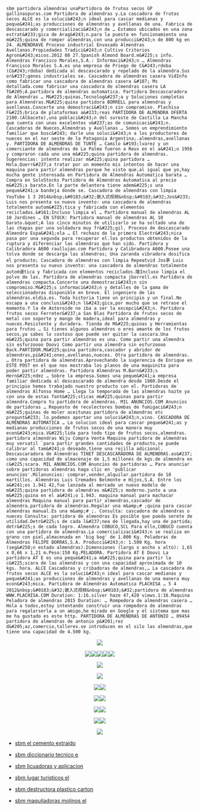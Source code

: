 
```
sbm partidora almendras unaPartidora de frutos secos GP gallinaspuras.com Partidora de almendras y.La cascadora de frutos secos ALCE es la soluci&#243;n ideal para cascar medianas y peque&#241;as producciones de almendras y avellanas de una. Fabrica de descascarado y comercializaci&#243;n de … Estamos ubicados en una zona estrat&#233;gica de Arag&#243;n.para la puesta en funcionamiento una m&#225;quina de romper almendras,con una producci&#243;n de 800 kg en 24. ALMENDRAVE Proceso industrial Envasado Almendras Avellanas.Propiedades Tradici&#243;n Cultivo Criterios Agron&#243;micos.2012 08 27.Spanish Almond Board.m&#225;s info. Almendras Francisco Morales,S.A.: Informaci&#243;n … Almendras Francisco Morales S.A.es una empresa de Priego de C&#243;rdoba (C&#243;rdoba) dedicada al descascarado y repelado de la almendra.Sus or&#237;genes industriales se. Cascadora de almendras casera VidInfo como fabricar una cascadora de almendras casera &#187; Ms detallada.como fabricar una cascadora de almendras casera LA T&#205;A.partidora de almendras automatica. Partidora Descascaradora de Almendras … M&#225;quinas,Tecnolog&#237;a y Soluciones completas para Almendras.M&#225;quina partidora BORRELL para almendras y avellanas.Concerte una demostraci&#243;n sin compromiso. Plachisa F&#225;brica de plataformas a&#233;reas PARTIDORA DE ALMENDRA OFERTA 2100.(Albacete),una poblaci&#243;n del sureste de Castilla La Mancha que cuenta con unas excelentes v&#237;as de comunicaci&#243;n. Cascadoras de Nueces,Almendras y Avellanas … Somos un emprendimiento familiar que busc&#243; darle una soluci&#243;n a los productores de nueces en el nor oeste de la Patagonia Argentina;.almendras,avellanas y. PARTIDORA DE ALMENDRAS DE TUNTE … Camilo &#193;lvarez y un comerciante de almendras de La Palma fueron a Reus en el a&#241;o 1956 y compraron cada uno una m&#225;quina partidora de almendras. Sugerencias: intento realizar m&#225;quina partidora … Hola.Querr&#237;a tratar por un momento mis intentos de hacer una maquina para partir almendras porque he visto que,al igual que yo,hay mucha gente interesada en Partidora de Almendras Automatica barata … Compra en SoloStocks Partidora de Almendras Automatica al precio m&#225;s barato.En la parte delantera tiene adem&#225;s una peque&#241;a bandeja donde se. Cascadora de almendras con limpia YouTube 1 3 2014&nbsp;&#0183;&#32;嵌入式视频&nbsp;&#0183;&#32;Jos&#233; Luis nos presenta su nuevo invento: una cascadora de almendras totalmente autom&#225;tica y fabricada con elementos reciclados.&#161;Incluso limpia el … Partidora manual de almendras AL 10 Jardines … EN STOCK: Partidora manual de almendras AL 10 barato.&quot;A los cinco minutos de utilizarlo se ha soltado una de las chapas por una soldadura muy fr&#225;gil. Proceso de descascarado Almendra Espa&#241;ola … El rechazo de la primera Electr&#243;nica pasa por una segunda para recuperar el.los productos obtenidos de la ruptura y diferenciar las almendras que han sido. Partidora y Calibradora A600 raullujan.com Partidora y Calibradora A600.Posee una tolva donde se descarga las almendras; Una zaranda vibradora dosifica el producto; Cascadora de almendras con limpia Repeatvid Jos茅 Luis nos presenta su nuevo invento: una cascadora de almendras totalmente autom谩tica y fabricada con elementos reciclados.隆Incluso limpia el polvo de las. Partidora de almendras compacta jborrell.es Partidora de almendras compacta.Concerte una demostraci&#243;n sin compromiso.M&#225;s informaci&#243;n y detalles de la gama de seleccionadoras disponible en breve. El ingeniero de las almendras.eldia.es. Toda historia tiene un principio y un final.No escapa a una conclusi&#243;n l&#243;gica,por mucho que se retrase el momento.Y la de Asteroide no iba a ser la excepci&#243;n. Partidora frutos secos Ferreter&#237;a San Blas Partidora de frutos secos de metal con soporte y mango de madera,ideal para almendras y nueces.Resistente y duradera. Tienda de M&#225;quinas y Herramientas para frutos … Si tienes algunos almendros o eres amante de los frutos secos,ya sabes lo costoso que puede ser quitar la cascara.Una m&#225;quina para partir almendras es una. Como partir una almendra sin esfurzoooo Doovi Como partir una almendra sin esfurzoooo Back.PARTIDOR.M&#225;quina partidora,cascador y abridor de almendras,pi&#241;ones,avellanas,nueces. Otra partidora de almendras. … Otra partidora de almendras.Aprovechando la sugerencia de Enrique en ESTE POST en el que nos mostraba los planos de una maquinita para poder partir almendras. Partidora Almendras M.Barn&#233;s Hern&#225;ndez … Sobre la empresa.Somos una peque&#241;a empresa familiar dedicada al descascarado de almendra desde 1980.Desde el principio hemos trabajado nuestro producto con el. Partidoras de almendras Alfonso Home … Llega la temporada de las almendras hazte ya con una de estas fant&#225;sticas m&#225;quinas para partir almendra.Compra tu partidora de almendras. MIL ANUNCIOS.COM Anuncios de partidoras … Repuesto de recolectores bombas de fumigaci&#243;n m&#225;quinas de moler aceitunas partidora de almendras etc pregunt&#233; lo.podemos aportar una soluci&#243;n,vino. CASCADORA DE ALMENDRAS AUTOMATICA … La solucion ideal para cascar peque&#241;as y medianas producciones de frutos secos de una manera muy econ&#243;mica.V&#225;lida para todo tipo de frutos secos,almendras. partidora almendras Wiju Compra Venta Maquina partidora de almendras muy versatil `para partir grandes cantidades de producto,se puede calibrar al tam&#241;o deseado,tiene una rejilla adicional. Descascaradora de Almendras TINET DESCASCARADORA DE ALMENDRAS.as&#237; como una capacidad de almacenaje de 1,5 millones de kgs.de almendra en c&#225;scara. MIL ANUNCIOS.COM Anuncios de partidoras … Para anunciar sobre partidoras almendras haga clic en 'publicar anuncios'.Milanuncios: comprar,vender,alquilar.partidora de 10 martillos. Almendras Luis Cremades Belmonte e Hijos,S.A. Entre los a&#241;os 1.941 42,fue lanzada al mercado un nuevo modelo de m&#225;quina partidora de almendras m&#225;s moderno.junto a una m&#225;quina en el a&#241;o 1.943. maquina manual para machacar almendras Maquina manual para partir almendras,cascador de almendra.partidora de almendras.Regalar una m&amp;# ;quina para cascar almendras manual.Es una m&amp;# ;. Consulta: cascadora de almendras o nueces Consulta: partidora de almendras Es posible que pueda serete de utilidad.Detr&#225;s de cada l&#237;nea de llegada,hay una de partida; detr&#225;s de cada logro. Almendra COBUCO,SCL Para ello,COBUCO cuenta con una partidora de almendras.La comercializaci&#243;n se realiza en grano con piel,almacenada en 'big bag' de 1.000 Kg. Peladoras de Almendras FELIPE BORRAS,S.A. Producci&#243;n: 1.500 Kg. hora (seg&#250;n estado almendras).Dimensiones (largo x ancho x alto): 1,65 x 0,66 x 1,21 m.Peso:150 Kg.PELADORA. Partidora AT E Doovi La partidora AT E es una peque&#241;a m&#225;quina para partir la c&#225;scara de las almendras y con una capacidad aproximada de 10 kgs. hora. ALCE Cascadoras y cribadoras de almendras,… La cascadora de frutos secos ALCE es la soluci&#243;n ideal para cascar medianas y peque&#241;as producciones de almendras y avellanas de una manera muy econ&#243;mica. Partidora de Almendras Automatica PLACHISA … 5 4 2012&nbsp;&#0183;&#32;嵌入式视频&nbsp;&#0183;&#32;partidora de almendras WWW.PLACHISA.COM Duration: 1:16.silver haze 47,420 views.1:16.Maquina Peladora de almendras 2015 Duration: … Rompedora de almendras casera … Hola a todos,estoy intentando construir una rompedora de almendras para regalarserla a un amigo,he mirado en Google y el sistema que mas me ha gustado es este http. PARTIDORA DE ALMENDRAS DE ANTONIO … 09454 partidora de almendras de antonio p&#201;rez d&#205;az,comercio,talleres.se introducen en el silo las almendras,que tiene una capacidad de 4.500 kg. 
```

<div align="center">

<a href="https://es-crusher.shibang-china.com/github&k=sbm+partidora+almendras+una"><img src="https://static.shibang-china.com/es/crusher/logo.jpg"></a>

<a href="https://es-crusher.shibang-china.com/github&k=sbm+partidora+almendras+una"><img src="https://static.shibang-china.com/es/crusher/index.jpg"></a><a href="https://es-crusher.shibang-china.com/material.htmlgithub&k=sbm+partidora+almendras+una"><img src="https://static.shibang-china.com/es/crusher/material.jpg"></a><a href="https://es-crusher.shibang-china.com/application.htmlgithub&k=sbm+partidora+almendras+una"><img src="https://static.shibang-china.com/es/crusher/application.jpg"></a><a href="https://es-crusher.shibang-china.com/aboutus.htmlgithub&k=sbm+partidora+almendras+una"><img src="https://static.shibang-china.com/es/crusher/aboutus.jpg"></a><a href="https://es-crusher.shibang-china.com/contact.htmlgithub&k=sbm+partidora+almendras+una"><img src="https://static.shibang-china.com/es/crusher/contact.jpg"></a>

<a href="https://es-crusher.shibang-china.com/github&k=sbm+partidora+almendras+una"><img src="https://static.shibang-china.com/es/crusher/banner.jpg"></a>

<a href="https://swt.shibang-china.com/github&k=sbm+partidora+almendras+una"><img src="https://static.shibang-china.com/es/crusher/text.jpg"></a>

<a href="https://swt.shibang-china.com/github&k=sbm+partidora+almendras+una"><img src="https://static.shibang-china.com/es/crusher/chat.jpg"></a><a href="https://es-crusher.shibang-china.com/contact.htmlgithub&k=sbm+partidora+almendras+una"><img src="https://static.shibang-china.com/es/crusher/message.jpg"></a>

<a href="https://es-crusher.shibang-china.com/products/pe.htmlgithub&k=sbm+partidora+almendras+una"><img src="https://static.shibang-china.com/es/crusher/pe.jpg"></a><a href="https://es-crusher.shibang-china.com/products/pf.htmlgithub&k=sbm+partidora+almendras+una"><img src="https://static.shibang-china.com/es/crusher/pf.jpg"></a>

<a href="https://es-crusher.shibang-china.com/products/hpt.htmlgithub&k=sbm+partidora+almendras+una"><img src="https://static.shibang-china.com/es/crusher/hpt.jpg"></a><a href="https://es-crusher.shibang-china.com/products/vsi.htmlgithub&k=sbm+partidora+almendras+una"><img src="https://static.shibang-china.com/es/crusher/vsi.jpg"></a>

<a href="https://es-crusher.shibang-china.com/products/klv.htmlgithub&k=sbm+partidora+almendras+una"><img src="https://static.shibang-china.com/es/crusher/klv.jpg"></a><a href="https://es-crusher.shibang-china.com/products/portable.htmlgithub&k=sbm+partidora+almendras+una"><img src="https://static.shibang-china.com/es/crusher/portable.jpg"></a>

<a href="https://swt.shibang-china.com/github&k=sbm+partidora+almendras+una"><img src="https://static.shibang-china.com/es/crusher/case.jpg"></a>

</div>


* [sbm el cemento extraido](sbm%20el%20cemento%20extraido.md)

* [sbm diccionario tecnico e](sbm%20diccionario%20tecnico%20e.md)

* [sbm licuadoras y aplicacion](sbm%20licuadoras%20y%20aplicacion.md)

* [sbm lugar turisticos el](sbm%20lugar%20turisticos%20el.md)

* [sbm destructora plastico carton](sbm%20destructora%20plastico%20carton.md)

* [sbm maquiladoras molinos el](sbm%20maquiladoras%20molinos%20el.md)